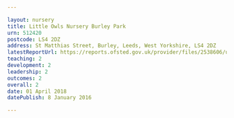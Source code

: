 ```yaml
---

layout: nursery
title: Little Owls Nursery Burley Park
urn: 512420
postcode: LS4 2DZ
address: St Matthias Street, Burley, Leeds, West Yorkshire, LS4 2DZ
latestReportUrl: https://reports.ofsted.gov.uk/provider/files/2538606/urn/512420.pdf
teaching: 2
development: 2
leadership: 2
outcomes: 2
overall: 2
date: 01 April 2018 
datePublish: 8 January 2016

---
```

